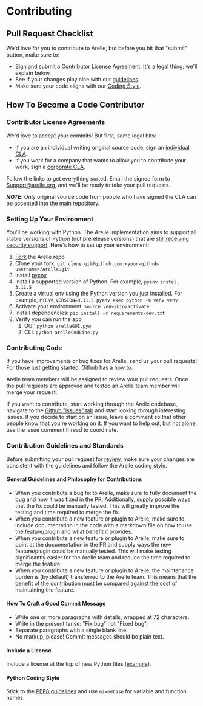 # Contributing

## Pull Request Checklist

We'd love for you to contribute to Arelle, but before you hit that "submit" button,
make sure to:

* Sign and submit a [Contributor License Agreement](#contributor-license-agreements).
  It's a legal thing; we'll explain below.
* See if your changes play nice with our [guidelines](#general-guidelines-and-philosophy-for-contributions).
* Make sure your code aligns with our [Coding Style](#python-coding-style).

## How To Become a Code Contributor

### Contributor License Agreements

We'd love to accept your commits! But first, some legal bits:

* If you are an individual writing original source code, sign an [individual CLA][cla-individual].
* If you work for a company that wants to allow you to contribute your work, sign
  a [corporate CLA][cla-corporate].

Follow the links to get everything sorted. Email the signed form to <Support@arelle.org>,
and we'll be ready to take your pull requests.

***NOTE***: Only original source code from people who have signed the CLA can be
accepted into the main repository.

[cla-corporate]: https://arelle.org/arelle/wp-content/uploads/2010/11/ContributorLicenseForEmployees.txt
[cla-individual]: https://arelle.org/arelle/wp-content/uploads/2010/11/ContributorLicenseForIndividuals.txt

### Setting Up Your Environment

You'll be working with Python. The Arelle implementation aims to support all stable
versions of Python (not prerelease versions) that are [still receiving security support][python-supported-versions].
Here's how to set up your environment:

1. [Fork][fork-arelle] the Arelle repo
2. Clone your fork: `git clone git@github.com:<your-github-username>/Arelle.git`
3. Install [pyenv][pyenv-install]
4. Install a supported version of Python.
   For example, `pyenv install 3.11.5`
5. Create a virtual env using the Python version you just installed.
   For example, `PYENV_VERSION=3.11.5 pyenv exec python -m venv venv`
6. Activate your environment: `source venv/bin/activate`
7. Install dependencies: `pip install -r requirements-dev.txt`
8. Verify you can run the app
   1. GUI: `python arelleGUI.pyw`
   2. CLI: `python arelleCmdLine.py`

[fork-arelle]: https://github.com/Arelle/Arelle/fork
[pyenv-install]: https://github.com/pyenv/pyenv#installation
[python-supported-versions]: https://devguide.python.org/versions/#supported-versions

### Contributing Code

If you have improvements or bug fixes for Arelle, send us your pull requests!
For those just getting started, Github has a [how to][using-pull-requests].

Arelle team members will be assigned to review your pull requests. Once the pull
requests are approved and tested an Arelle team member will merge your request.

If you want to contribute, start working through the Arelle codebase, navigate to
the [Github "issues" tab][github-issue-tracker] and start looking through interesting
issues.  If you decide to start on an issue, leave a comment so that other people
know that you're working on it. If you want to help out, but not alone, use the
issue comment thread to coordinate.

[github-issue-tracker]: https://github.com/Arelle/Arelle/issues
[using-pull-requests]: https://help.github.com/articles/using-pull-requests/

### Contribution Guidelines and Standards

Before submitting your pull request for [review][github-pull-requests], make sure
your changes are consistent with the guidelines and follow the Arelle coding style.

[github-pull-requests]: https://github.com/arelle/arelle/pulls

#### General Guidelines and Philosophy for Contributions

* When you contribute a bug fix to Arelle, make sure to fully document the bug and
  how it was fixed in the PR. Additionally, supply possible ways that the fix could
  be manually tested. This will greatly improve the testing and time required to
  merge the fix.
* When you contribute a new feature or plugin to Arelle, make sure to include
  documentation in the code with a markdown file on how to use the feature/plugin
  and what benefit it provides.
* When you contribute a new feature or plugin to Arelle, make sure to point at the
  documentation in the PR and supply ways the new feature/plugin could be manually
  tested. This will make testing significantly easier for the Arelle team and reduce
  the time required to merge the feature.
* When you contribute a new feature or plugin to Arelle, the maintenance burden
  is (by default) transferred to the Arelle team. This means that the benefit
  of the contribution must be compared against the cost of maintaining the feature.

#### How To Craft a Good Commit Message

* Write one or more paragraphs with details, wrapped at 72 characters.
* Write in the present tense: "Fix bug" not "Fixed bug".
* Separate paragraphs with a single blank line.
* No markup, please! Commit messages should be plain text.

#### Include a License

Include a license at the top of new Python files ([example][python-license-example]).

[python-license-example]: https://github.com/Arelle/Arelle/blob/4e88da3b8e8edd368ffb50be01b7daf0324dda4c/arelle/plugin/validate/ESEF/__init__.py#L10

#### Python Coding Style

Stick to the [PEP8 guidelines][pep-0008] and use `mixedCase` for variable and function
names.

[pep-0008]: https://www.python.org/dev/peps/pep-0008/
